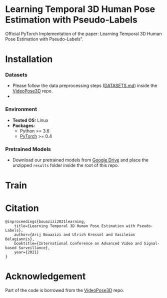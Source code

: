 # Learning Temporal 3D Human Pose Estimation with Pseudo-Labels


Official PyTorch Implementation of the paper: Learning Temporal 3D Human Pose Estimation with Pseudo-Labels".


# Installation 
### Datasets
* Please follow the data preprocessing steps ([DATASETS.md](https://github.com/facebookresearch/VideoPose3D/blob/master/DATASETS.md)) inside the [VideoPose3D](https://github.com/facebookresearch/VideoPose3D) repo.
* 
### Environment
* **Tested OS:** Linux
* **Packages:**
    * Python >= 3.6
    * [PyTorch](https://pytorch.org) >= 0.4


### Pretrained Models
* Download our pretrained models from [Google Drive](https://drive.google.com/file/d/1k5uDeUXrvtwZPN-lJNPSO8tPvHH6Gj55/view?usp=sharing) and place the unzipped ``results`` folder inside the root of this repo.

# Train



# Citation

```
@inproceedings{bouazizi2021learning,
    title={Learning Temporal 3D Human Pose Estimation with Pseudo-Labels},
    author={Arij Bouazizi and Ulrich Kressel and Vasileios Belagiannis},
    booktitle={International Conference on Advanced Video and Signal-based Surveillance},
    year={2021}
}

```

# Acknowledgement
Part of the code is borrowed from the [VideoPose3D](https://github.com/facebookresearch/VideoPose3D) repo.

